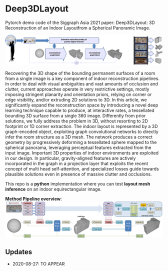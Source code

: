 # Deep3DLayout
 Pytorch demo code of the Siggraph Asia 2021 paper: Deep3DLayout: 3D Reconstruction of an Indoor Layoutfrom a Spherical Panoramic Image.
 
 ![](assets/deep3dlayout-teaser.jpg)

Recovering the 3D shape of the bounding permanent surfaces of a room from a single image is a key component of indoor reconstruction pipelines. In order to deal with visual ambiguities and vast amounts of occlusion and clutter, current approaches operate in very restrictive settings, mostly imposing stringent planarity and orientation priors, relying on corner or edge visibility, and/or extruding 2D solutions to 3D.
In this article, we significantly expand the reconstruction space by introducing a novel deep learning technique capable to produce, at interactive rates, a tessellated bounding 3D surface from a single 360 image.
Differently from prior solutions, we fully address the problem in 3D, without resorting to 2D footprint or 1D corner extraction.
The indoor layout is represented by a 3D graph-encoded object, exploiting graph convolutional networks to directly infer the room structure as a 3D mesh. The network produces a correct geometry by progressively deforming a tessellated sphere mapped to the spherical panorama, leveraging perceptual features extracted from the input image. Important 3D properties of indoor environments are exploited in our design. In particular, gravity-aligned features are actively incorporated in the graph in a projection layer that exploits the recent concept of multi head self-attention, and specialized losses guide towards plausible solutions even in presence of massive clutter and occlusions.
 
This repo is a **python** implementation where you can test **layout mesh inference** on an indoor equirectangular image.

**Method Pipeline overview**:
![](assets/pipeline_details.png)

## Updates
* 2020-08-27: TO APPEAR

